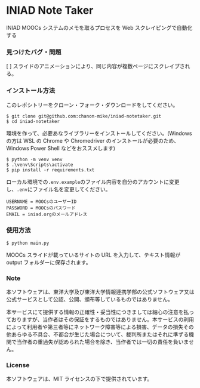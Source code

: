 # INIAD Note Taker

INIAD MOOCs システムのメモを取るプロセスを Web スクレイピングで自動化する

### 見つけたバグ・問題

[ ] スライドのアニメーションにより、同じ内容が複数ページにスクレイプされる。

### インストール方法

このレポシトリーをクローン・フォーク・ダウンロードをしてください。

```
$ git clone git@github.com:chanon-mike/iniad-notetaker.git
$ cd iniad-notetaker
```

環境を作って、必要あなライブラリーをインストールしてください。(Windows の方は WSL の Chrome や Chromedriver のインストールが必要のため、Windows Power Shell などをおススメします)

```
$ python -m venv venv
$ .\venv\Scripts\activate
$ pip install -r requirements.txt
```

ローカル環境での`.env.example`のファイル内容を自分のアカウントに変更し、`.env`にファイル名を変更してください。

```
USERNAME = MOOCsのユーザーID
PASSWORD = MOOCsのパスワード
EMAIL = iniad.orgのメールアドレス
```

### 使用方法

```
$ python main.py
```

MOOCs スライドが載っているサイトの URL を入力して、テキスト情報が output フォルダーに保存されます。

### Note

本ソフトウェアは、東洋大学及び東洋大学情報連携学部の公式ソフトウェア又は公式サービスとして公認、公開、頒布等しているものではありません。

本サービスにて提供する情報の正確性・妥当性につきましては細心の注意を払っておりますが、当作者はその保証をするものではありません。本サービスの利用によって利用者や第三者等にネットワーク障害等による損害、データの損失その他あらゆる不具合、不都合が生じた場合について、裁判所またはそれに準ずる機関で当作者の重過失が認められた場合を除き、当作者では一切の責任を負いません。

### License

本ソフトウェアは、MIT ライセンスの下で提供されています。

